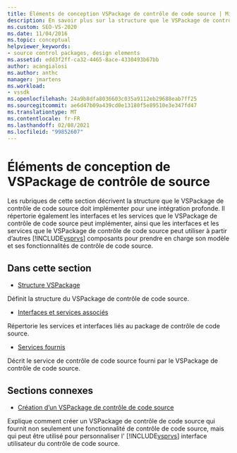 ```yaml
---
title: Éléments de conception VSPackage de contrôle de code source | Microsoft Docs
description: En savoir plus sur la structure que le VSPackage de contrôle de code source doit implémenter et les interfaces et les services que le VSPackage de contrôle de code source peut implémenter.
ms.custom: SEO-VS-2020
ms.date: 11/04/2016
ms.topic: conceptual
helpviewer_keywords:
- source control packages, design elements
ms.assetid: edd3f2ff-ca32-4465-8ace-4330493b67bb
author: acangialosi
ms.author: anthc
manager: jmartens
ms.workload:
- vssdk
ms.openlocfilehash: 24a9b8dfa8036603c035a9112eb29688eab7ff25
ms.sourcegitcommit: ae6d47b09a439cd0e13180f5e89510e3e347fd47
ms.translationtype: MT
ms.contentlocale: fr-FR
ms.lasthandoff: 02/08/2021
ms.locfileid: "99852607"
---
```

# <a name="source-control-vspackage-design-elements"></a>Éléments de conception de VSPackage de contrôle de source
Les rubriques de cette section décrivent la structure que le VSPackage de contrôle de code source doit implémenter pour une intégration profonde. Il répertorie également les interfaces et les services que le VSPackage de contrôle de code source peut implémenter, ainsi que les interfaces et les services que le VSPackage de contrôle de code source peut utiliser à partir d’autres [!INCLUDE[vsprvs](../../code-quality/includes/vsprvs_md.md)] composants pour prendre en charge son modèle et ses fonctionnalités de contrôle de code source.

## <a name="in-this-section"></a>Dans cette section
- [Structure VSPackage](../../extensibility/internals/vspackage-structure-source-control-vspackage.md)

 Définit la structure du VSPackage de contrôle de code source.

- [Interfaces et services associés](../../extensibility/internals/related-services-and-interfaces-source-control-vspackage.md)

 Répertorie les services et interfaces liés au package de contrôle de code source.

- [Services fournis](../../extensibility/internals/services-provided-source-control-vspackage.md)

 Décrit le service de contrôle de code source fourni par le VSPackage de contrôle de code source.

## <a name="related-sections"></a>Sections connexes
- [Création d’un VSPackage de contrôle de code source](../../extensibility/internals/creating-a-source-control-vspackage.md)

 Explique comment créer un VSPackage de contrôle de code source qui fournit non seulement une fonctionnalité de contrôle de code source, mais qui peut être utilisé pour personnaliser l' [!INCLUDE[vsprvs](../../code-quality/includes/vsprvs_md.md)] interface utilisateur du contrôle de code source.
